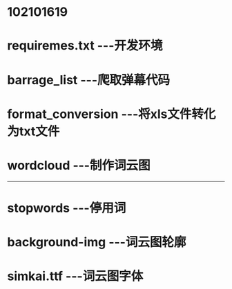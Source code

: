 # 102101619
# requiremes.txt ---开发环境
# barrage_list ---爬取弹幕代码
# format_conversion ---将xls文件转化为txt文件
# wordcloud ---制作词云图
-----
# stopwords ---停用词
# background-img ---词云图轮廓
# simkai.ttf ---词云图字体